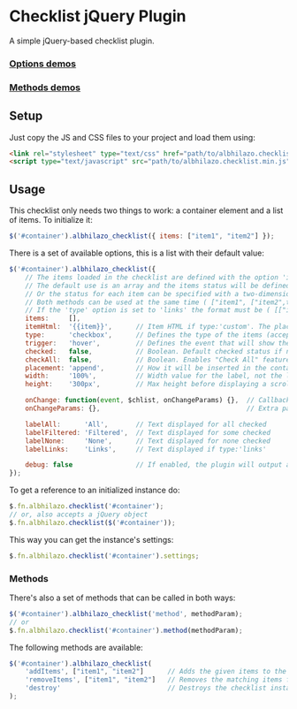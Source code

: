 # Checklist jQuery Plugin

A simple jQuery-based checklist plugin.

### [Options demos](http://jsfiddle.net/albhilazo/anby8wnw)
### [Methods demos](http://jsfiddle.net/albhilazo/0t0ejwzv)

## Setup
Just copy the JS and CSS files to your project and load them using:
```html
<link rel="stylesheet" type="text/css" href="path/to/albhilazo.checklist.css">
<script type="text/javascript" src="path/to/albhilazo.checklist.min.js"></script>
```


## Usage
This checklist only needs two things to work: a container element and a list of items.
To initialize it:
```js
$('#container').albhilazo_checklist({ items: ["item1", "item2"] });
```

There is a set of available options, this is a list with their default value:
```js
$('#container').albhilazo_checklist({
    // The items loaded in the checklist are defined with the option 'items'
    // The default use is an array and the items status will be defined with 'checked' ( ["item1", "item2"] )
    // Or the status for each item can be specified with a two-dimensional array ( [["item1",true], ["item2",false]] )
    // Both methods can be used at the same time ( ["item1", ["item2",true]] )
    // If the 'type' option is set to 'links' the format must be ( [["item1","url1"], ["item2","url2"]] )
    items:     [],
    itemHtml:  '{{item}}',      // Item HTML if type:'custom'. The placeholder '{{item}}' will be replaced with the value
    type:      'checkbox',      // Defines the type of the items (accepted: 'checkbox', 'link', 'custom')
    trigger:   'hover',         // Defines the event that will show the list (accepted: 'hover', 'click')
    checked:   false,           // Boolean. Default checked status if not specified in items (true = checked)
    checkAll:  false,           // Boolean. Enables "Check All" feature for type:'checkbox'
    placement: 'append',        // How it will be inserted in the container (accepted: 'replace', 'prepend', 'append')
    width:     '100%',          // Width value for the label, not the list
    height:    '300px',         // Max height before displaying a scrollbar

    onChange: function(event, $chlist, onChangeParams) {},  // Callback when an item is checked/unchecked
    onChangeParams: {},                                     // Extra parameters that will be passed to 'onChange'

    labelAll:      'All',       // Text displayed for all checked
    labelFiltered: 'Filtered',  // Text displayed for some checked
    labelNone:     'None',      // Text displayed for none checked
    labelLinks:    'Links',     // Text displayed if type:'links'

    debug: false                // If enabled, the plugin will output any error or log message that occurs
});
```

To get a reference to an initialized instance do:
```js
$.fn.albhilazo.checklist('#container');
// or, also accepts a jQuery object
$.fn.albhilazo.checklist($('#container'));
```

This way you can get the instance's settings:
```js
$.fn.albhilazo.checklist('#container').settings;
```


### Methods
There's also a set of methods that can be called in both ways:
```js
$('#container').albhilazo_checklist('method', methodParam);
// or
$.fn.albhilazo.checklist('#container').method(methodParam);
```

The following methods are available:
```js
$('#container').albhilazo_checklist(
    'addItems', ["item1", "item2"]      // Adds the given items to the checklist (same format as options)
    'removeItems', ["item1", "item2"]   // Removes the matching items from the checklist (strings only)
    'destroy'                           // Destroys the checklist instance
);
```
